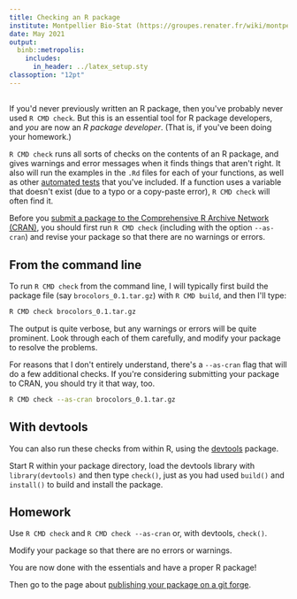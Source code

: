 ```yaml
---
title: Checking an R package
institute: Montpellier Bio-Stat (https://groupes.renater.fr/wiki/montpellier-biostat)
date: May 2021
output: 
  binb::metropolis:
    includes:
      in_header: ../latex_setup.sty
classoption: "12pt"
---
```


## 

If you'd never previously written an R package, then you've probably never used
`R CMD check`. But this is an essential tool for R package developers,
and _you_ are now an _R package developer_. (That is, if you've been
doing your homework.)

`R CMD check` runs all sorts of checks on the contents of an R
package, and gives warnings and error messages when it finds things
that aren't right. It also will run the examples in the `.Rd` files
for each of your functions, as well as other
[automated tests](tests.html) that you've included. If a function uses
a variable that doesn't exist (due to a typo or a copy-paste error),
`R CMD check` will often find it.

Before you
[submit a package to the Comprehensive R Archive Network (CRAN)](cran.html),
you should first run `R CMD check` (including with the option
`--as-cran`) and revise your package so that there are no warnings or errors.

## From the command line

To run `R CMD check` from the command line, I will typically first
build the package file (say `brocolors_0.1.tar.gz`) with `R CMD build`,
and then I'll type:
```bash
R CMD check brocolors_0.1.tar.gz
```

The output is quite verbose, but any warnings or errors will be quite
prominent. Look through each of them carefully, and modify your
package to resolve the problems.

For reasons that I don't entirely understand, there's a `--as-cran`
flag that will do a few additional checks. If you're considering
submitting your package to CRAN, you should try it that way, too.
```bash
R CMD check --as-cran brocolors_0.1.tar.gz
```

## With devtools

You can also run these checks from within R, using the
[devtools](https://github.com/hadley/devtools) package.

Start R within your package directory, load the devtools library with
`library(devtools)` and then type `check()`, just as you had used
`build()` and `install()` to build and install the package.

## Homework

Use `R CMD check` and `R CMD check --as-cran` or, with devtools,
`check()`.

Modify your package so that there are no errors or warnings.

You are now done with the essentials and have a proper R package!

Then go to the page about [publishing your package on a git forge](8_git.pdf).
